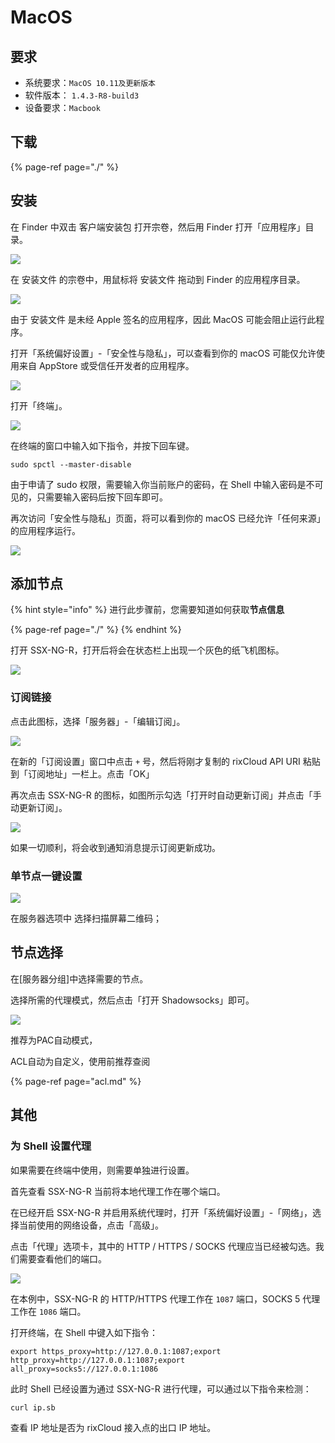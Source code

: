 # MacOS

## 要求

* 系统要求：`MacOS 10.11及更新版本`
* 软件版本： `1.4.3-R8-build3`
* 设备要求：`Macbook` 

## 下载

{% page-ref page="./" %}

## 安装

在 Finder 中双击 客户端安装包 打开宗卷，然后用 Finder 打开「应用程序」目录。

![](../.gitbook/assets/macos1.png)

在 安装文件 的宗卷中，用鼠标将 安装文件 拖动到 Finder 的应用程序目录。

![](../.gitbook/assets/macos2.png)

由于 安装文件 是未经 Apple 签名的应用程序，因此 MacOS 可能会阻止运行此程序。

打开「系统偏好设置」-「安全性与隐私」，可以查看到你的 macOS 可能仅允许使用来自 AppStore 或受信任开发者的应用程序。

![](../.gitbook/assets/macos3.png)

打开「终端」。

![](../.gitbook/assets/macos4.png)

在终端的窗口中输入如下指令，并按下回车键。

```text
sudo spctl --master-disable
```

由于申请了 sudo 权限，需要输入你当前账户的密码，在 Shell 中输入密码是不可见的，只需要输入密码后按下回车即可。

再次访问「安全性与隐私」页面，将可以看到你的 macOS 已经允许「任何来源」的应用程序运行。

![](../.gitbook/assets/macos5.png)

## 添加节点

{% hint style="info" %}
进行此步骤前，您需要知道如何获取**节点信息**

{% page-ref page="./" %}
{% endhint %}

打开 SSX-NG-R，打开后将会在状态栏上出现一个灰色的纸飞机图标。

![](../.gitbook/assets/macos6.png)

### 订阅链接

点击此图标，选择「服务器」-「编辑订阅」。

![](../.gitbook/assets/macos7.png)

在新的「订阅设置」窗口中点击 `+` 号，然后将刚才复制的 rixCloud API URI 粘贴到「订阅地址」一栏上。点击「OK」

再次点击 SSX-NG-R 的图标，如图所示勾选「打开时自动更新订阅」并点击「手动更新订阅」。

![](../.gitbook/assets/macos8.png)

如果一切顺利，将会收到通知消息提示订阅更新成功。

### 单节点一键设置

![](../.gitbook/assets/macos8.png)

在服务器选项中 选择扫描屏幕二维码；

## 节点选择

在\[服务器分组\]中选择需要的节点。

选择所需的代理模式，然后点击「打开 Shadowsocks」即可。

![](../.gitbook/assets/macos9.png)

推荐为PAC自动模式，

ACL自动为自定义，使用前推荐查阅

{% page-ref page="acl.md" %}

## 其他

### 为 Shell 设置代理

如果需要在终端中使用，则需要单独进行设置。

首先查看 SSX-NG-R 当前将本地代理工作在哪个端口。

在已经开启 SSX-NG-R 并启用系统代理时，打开「系统偏好设置」-「网络」，选择当前使用的网络设备，点击「高级」。

点击「代理」选项卡，其中的 HTTP / HTTPS / SOCKS 代理应当已经被勾选。我们需要查看他们的端口。

![](../.gitbook/assets/macos10.png)

在本例中，SSX-NG-R 的 HTTP/HTTPS 代理工作在 `1087` 端口，SOCKS 5 代理工作在 `1086` 端口。

打开终端，在 Shell 中键入如下指令：

```text
export https_proxy=http://127.0.0.1:1087;export http_proxy=http://127.0.0.1:1087;export all_proxy=socks5://127.0.0.1:1086
```

此时 Shell 已经设置为通过 SSX-NG-R 进行代理，可以通过以下指令来检测：

```text
curl ip.sb
```

查看 IP 地址是否为 rixCloud 接入点的出口 IP 地址。

